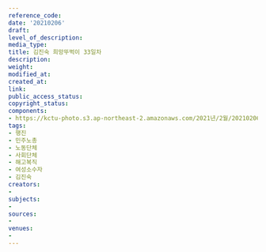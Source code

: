 ```yaml
---
reference_code: 
date: '20210206'
draft: 
level_of_description: 
media_type: 
title: 김진숙 희망뚜벅이 33일차
description: 
weight: 
modified_at: 
created_at: 
link: 
public_access_status: 
copyright_status: 
components:
- https://kctu-photo.s3.ap-northeast-2.amazonaws.com/2021년/2월/20210206-김진숙+희망뚜벅이+33일차_행진_민주노총_노동단체_사회단체_해고복직_여성소수자_김진숙/_5D49630.jpg
tags:
- 행진
- 민주노총
- 노동단체
- 사회단체
- 해고복직
- 여성소수자
- 김진숙
creators:
- 
subjects:
- 
sources:
- 
venues:
- 
---
```

